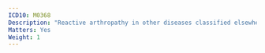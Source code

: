 ```yaml
---
ICD10: M0368
Description: "Reactive arthropathy in other diseases classified elsewhere: Other"
Matters: Yes
Weight: 1
---
```

